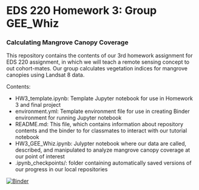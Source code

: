 # EDS 220 Homework 3: Group GEE_Whiz
### Calculating Mangrove Canopy Coverage

This repository contains the contents of our 3rd homework assignment for EDS 220 assignment, in which we will teach a remote sensing concept to out cohort-mates. Our group calculates vegetation indices for mangrove canopies using Landsat 8 data. 

Contents:
- HW3_template.ipynb: Template Jupyter notebook for use in Homework 3 and final project
- environment.yml: Template environment file for use in creating Binder environment for running Jupyter notebook
- README.md: This file, which contains information about repository contents and the binder to for classmates to interact with our tutorial notebook
- HW3_GEE_Whiz.ipynb: Julypter notebook where our data are called, described, and manipulated to analyze mangrove canopy coverage at our point of interest
- .ipynb_checkpoints/: folder containing automatically saved versions of our progress in our local repositories 
 
[![Binder](https://mybinder.org/badge_logo.svg)](https://mybinder.org/v2/gh/mc-cover/Gee_Whiz_Final_Project/main)
